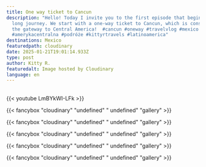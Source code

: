 ```yaml
---
title: One way ticket to Cancun
description: "Hello! Today I invite you to the first episode that begins our
  long journey. We start with a one-way ticket to Cancun, which is considered
  the gateway to Central America!  #cancun #oneway #travelvlog #mexico #meksyk
  #amerykacentralna #podróże #kittyrtravels #latinoamerica"
destinations: Mexico
featuredpath: cloudinary
date: 2025-01-21T19:01:14.933Z
type: post
author: Kitty R.
featuredalt: Image hosted by Cloudinary
language: en
---
```

<br>{{< youtube LmBYkWI-LFk >}}</br>

{{< fancybox "cloudinary" "undefined" "  undefined" "gallery" >}}

{{< fancybox "cloudinary" "undefined" "  undefined" "gallery" >}}

{{< fancybox "cloudinary" "undefined" "  undefined" "gallery" >}}

{{< fancybox "cloudinary" "undefined" "  undefined" "gallery" >}}

{{< fancybox "cloudinary" "undefined" "  undefined" "gallery" >}}